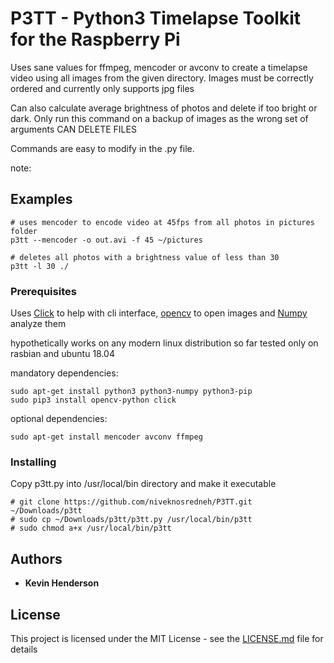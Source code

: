 # P3TT - Python3 Timelapse Toolkit for the Raspberry Pi

Uses sane values for ffmpeg, mencoder or avconv to create a timelapse video using all images from the given directory. Images must be correctly ordered and currently only supports jpg files

Can also calculate average brightness of photos and delete if too bright or dark. Only run this command on a backup of images as the wrong set of arguments CAN DELETE FILES

Commands are easy to modify in the .py file.

note: 

## Examples

```
# uses mencoder to encode video at 45fps from all photos in pictures folder 
p3tt --mencoder -o out.avi -f 45 ~/pictures
```
```
# deletes all photos with a brightness value of less than 30
p3tt -l 30 ./
```

### Prerequisites

Uses [Click](https://github.com/pallets/click) to help with cli interface, [opencv](https://www.opencv.org) to open images and [Numpy](https://www.numpy.org) analyze them

hypothetically works on any modern linux distribution
so far tested only on rasbian and ubuntu 18.04

mandatory dependencies:
```
sudo apt-get install python3 python3-numpy python3-pip
sudo pip3 install opencv-python click
```

optional dependencies:
```
sudo apt-get install mencoder avconv ffmpeg
```

### Installing

Copy p3tt.py into /usr/local/bin directory and make it executable

```
# git clone https://github.com/niveknosredneh/P3TT.git ~/Downloads/p3tt
# sudo cp ~/Downloads/p3tt/p3tt.py /usr/local/bin/p3tt
# sudo chmod a+x /usr/local/bin/p3tt
```

## Authors

* **Kevin Henderson**

## License

This project is licensed under the MIT License - see the [LICENSE.md](LICENSE.md) file for details
